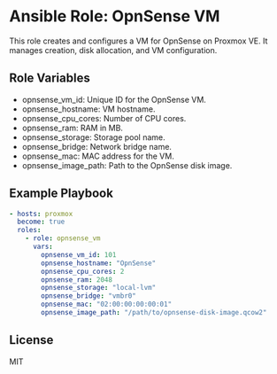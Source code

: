 # Ansible Role: OpnSense VM

This role creates and configures a VM for OpnSense on Proxmox VE. It manages creation, disk allocation, and VM configuration.

## Role Variables

- opnsense_vm_id: Unique ID for the OpnSense VM.
- opnsense_hostname: VM hostname.
- opnsense_cpu_cores: Number of CPU cores.
- opnsense_ram: RAM in MB.
- opnsense_storage: Storage pool name.
- opnsense_bridge: Network bridge name.
- opnsense_mac: MAC address for the VM.
- opnsense_image_path: Path to the OpnSense disk image.

## Example Playbook

```yaml
- hosts: proxmox
  become: true
  roles:
    - role: opnsense_vm
      vars:
        opnsense_vm_id: 101
        opnsense_hostname: "OpnSense"
        opnsense_cpu_cores: 2
        opnsense_ram: 2048
        opnsense_storage: "local-lvm"
        opnsense_bridge: "vmbr0"
        opnsense_mac: "02:00:00:00:00:01"
        opnsense_image_path: "/path/to/opnsense-disk-image.qcow2"
```

## License

MIT
